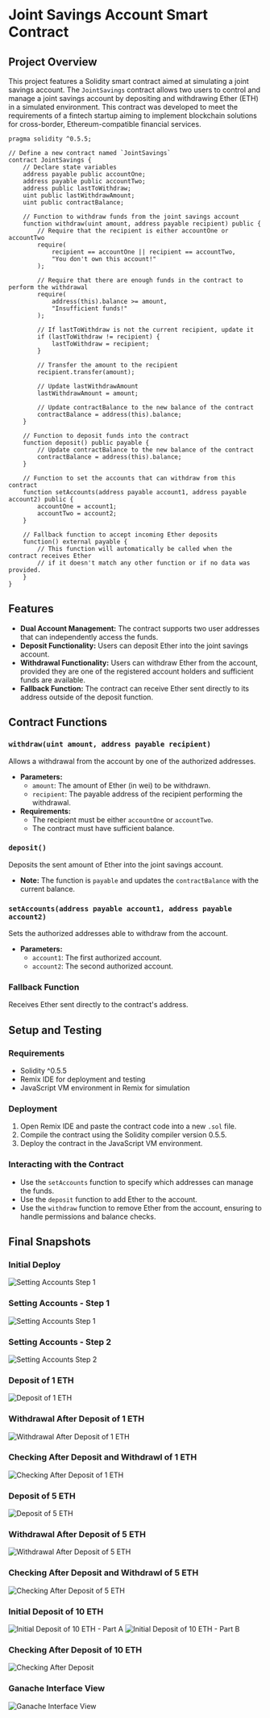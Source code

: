 # Joint Savings Account Smart Contract

## Project Overview
This project features a Solidity smart contract aimed at simulating a joint savings account. The `JointSavings` contract allows two users to control and manage a joint savings account by depositing and withdrawing Ether (ETH) in a simulated environment. This contract was developed to meet the requirements of a fintech startup aiming to implement blockchain solutions for cross-border, Ethereum-compatible financial services.

```solidity
pragma solidity ^0.5.5;

// Define a new contract named `JointSavings`
contract JointSavings {
    // Declare state variables
    address payable public accountOne;
    address payable public accountTwo;
    address public lastToWithdraw;
    uint public lastWithdrawAmount;
    uint public contractBalance;

    // Function to withdraw funds from the joint savings account
    function withdraw(uint amount, address payable recipient) public {
        // Require that the recipient is either accountOne or accountTwo
        require(
            recipient == accountOne || recipient == accountTwo,
            "You don't own this account!"
        );

        // Require that there are enough funds in the contract to perform the withdrawal
        require(
            address(this).balance >= amount,
            "Insufficient funds!"
        );

        // If lastToWithdraw is not the current recipient, update it
        if (lastToWithdraw != recipient) {
            lastToWithdraw = recipient;
        }

        // Transfer the amount to the recipient
        recipient.transfer(amount);

        // Update lastWithdrawAmount
        lastWithdrawAmount = amount;

        // Update contractBalance to the new balance of the contract
        contractBalance = address(this).balance;
    }

    // Function to deposit funds into the contract
    function deposit() public payable {
        // Update contractBalance to the new balance of the contract
        contractBalance = address(this).balance;
    }

    // Function to set the accounts that can withdraw from this contract
    function setAccounts(address payable account1, address payable account2) public {
        accountOne = account1;
        accountTwo = account2;
    }

    // Fallback function to accept incoming Ether deposits
    function() external payable {
        // This function will automatically be called when the contract receives Ether
        // if it doesn't match any other function or if no data was provided.
    }
}
```

## Features
- **Dual Account Management:** The contract supports two user addresses that can independently access the funds.
- **Deposit Functionality:** Users can deposit Ether into the joint savings account.
- **Withdrawal Functionality:** Users can withdraw Ether from the account, provided they are one of the registered account holders and sufficient funds are available.
- **Fallback Function:** The contract can receive Ether sent directly to its address outside of the deposit function.

## Contract Functions
### `withdraw(uint amount, address payable recipient)`
Allows a withdrawal from the account by one of the authorized addresses.
- **Parameters:**
  - `amount`: The amount of Ether (in wei) to be withdrawn.
  - `recipient`: The payable address of the recipient performing the withdrawal.
- **Requirements:**
  - The recipient must be either `accountOne` or `accountTwo`.
  - The contract must have sufficient balance.

### `deposit()`
Deposits the sent amount of Ether into the joint savings account.
- **Note:** The function is `payable` and updates the `contractBalance` with the current balance.

### `setAccounts(address payable account1, address payable account2)`
Sets the authorized addresses able to withdraw from the account.
- **Parameters:**
  - `account1`: The first authorized account.
  - `account2`: The second authorized account.

### Fallback Function
Receives Ether sent directly to the contract's address.

## Setup and Testing
### Requirements
- Solidity ^0.5.5
- Remix IDE for deployment and testing
- JavaScript VM environment in Remix for simulation

### Deployment
1. Open Remix IDE and paste the contract code into a new `.sol` file.
2. Compile the contract using the Solidity compiler version 0.5.5.
3. Deploy the contract in the JavaScript VM environment.

### Interacting with the Contract
- Use the `setAccounts` function to specify which addresses can manage the funds.
- Use the `deposit` function to add Ether to the account.
- Use the `withdraw` function to remove Ether from the account, ensuring to handle permissions and balance checks.

## Final Snapshots

### Initial Deploy
![Setting Accounts Step 1](./Snapshots/FinalDeploy.jpg)

### Setting Accounts - Step 1
![Setting Accounts Step 1](./Snapshots/FinalSetAccounts1.jpg)

### Setting Accounts - Step 2
![Setting Accounts Step 2](./Snapshots/FinalSetAccounts2.jpg)

### Deposit of 1 ETH
![Deposit of 1 ETH](./Snapshots/FinalDeposit1Eth.jpg)

### Withdrawal After Deposit of 1 ETH
![Withdrawal After Deposit of 1 ETH](./Snapshots/FinalDeposit1EthWithdraw.jpg)

### Checking After Deposit and Withdrawl of 1 ETH
![Checking After Deposit of 1 ETH](./Snapshots/FinalDeposit1EthCheck.jpg)

### Deposit of 5 ETH
![Deposit of 5 ETH](./Snapshots/FinalDeposit5Eth.jpg)

### Withdrawal After Deposit of 5 ETH
![Withdrawal After Deposit of 5 ETH](./Snapshots/FinalDeposit5EthWithdraw.jpg)

### Checking After Deposit and Withdrawl of 5 ETH
![Checking After Deposit of 5 ETH](./Snapshots/FinalDeposit5EthCheck.jpg)

### Initial Deposit of 10 ETH
![Initial Deposit of 10 ETH - Part A](./Snapshots/FinalDeposit10EthA.jpg)
![Initial Deposit of 10 ETH - Part B](./Snapshots/FinalDeposit10EthB.jpg)

### Checking After Deposit of 10 ETH
![Checking After Deposit](./Snapshots/FinalDeposit10EthWithdrawCheck.jpg)

### Ganache Interface View
![Ganache Interface View](./Snapshots/FinalGanacheView.jpg)

